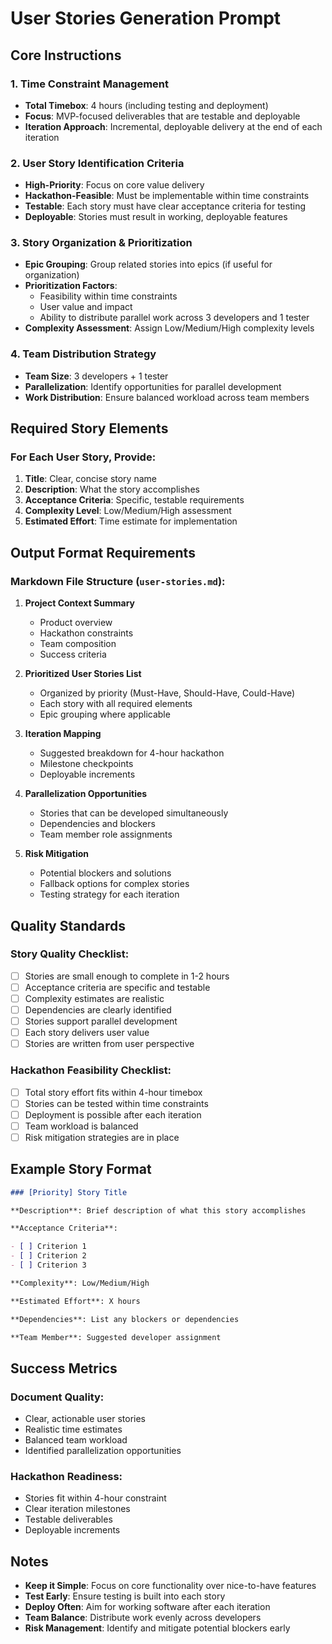 # User Stories Generation Prompt

## Core Instructions

### 1. **Time Constraint Management**

- **Total Timebox**: 4 hours (including testing and deployment)
- **Focus**: MVP-focused deliverables that are testable and deployable
- **Iteration Approach**: Incremental, deployable delivery at the end of each iteration

### 2. **User Story Identification Criteria**

- **High-Priority**: Focus on core value delivery
- **Hackathon-Feasible**: Must be implementable within time constraints
- **Testable**: Each story must have clear acceptance criteria for testing
- **Deployable**: Stories must result in working, deployable features

### 3. **Story Organization & Prioritization**

- **Epic Grouping**: Group related stories into epics (if useful for organization)
- **Prioritization Factors**:
  - Feasibility within time constraints
  - User value and impact
  - Ability to distribute parallel work across 3 developers and 1 tester
- **Complexity Assessment**: Assign Low/Medium/High complexity levels

### 4. **Team Distribution Strategy**

- **Team Size**: 3 developers + 1 tester
- **Parallelization**: Identify opportunities for parallel development
- **Work Distribution**: Ensure balanced workload across team members

## Required Story Elements

### For Each User Story, Provide:

1. **Title**: Clear, concise story name
2. **Description**: What the story accomplishes
3. **Acceptance Criteria**: Specific, testable requirements
4. **Complexity Level**: Low/Medium/High assessment
5. **Estimated Effort**: Time estimate for implementation

## Output Format Requirements

### Markdown File Structure (`user-stories.md`):

1. **Project Context Summary**
   - Product overview
   - Hackathon constraints
   - Team composition
   - Success criteria

2. **Prioritized User Stories List**
   - Organized by priority (Must-Have, Should-Have, Could-Have)
   - Each story with all required elements
   - Epic grouping where applicable

3. **Iteration Mapping**
   - Suggested breakdown for 4-hour hackathon
   - Milestone checkpoints
   - Deployable increments

4. **Parallelization Opportunities**
   - Stories that can be developed simultaneously
   - Dependencies and blockers
   - Team member role assignments

5. **Risk Mitigation**
   - Potential blockers and solutions
   - Fallback options for complex stories
   - Testing strategy for each iteration

## Quality Standards

### Story Quality Checklist:

- [ ] Stories are small enough to complete in 1-2 hours
- [ ] Acceptance criteria are specific and testable
- [ ] Complexity estimates are realistic
- [ ] Dependencies are clearly identified
- [ ] Stories support parallel development
- [ ] Each story delivers user value
- [ ] Stories are written from user perspective

### Hackathon Feasibility Checklist:

- [ ] Total story effort fits within 4-hour timebox
- [ ] Stories can be tested within time constraints
- [ ] Deployment is possible after each iteration
- [ ] Team workload is balanced
- [ ] Risk mitigation strategies are in place

## Example Story Format

```markdown
### [Priority] Story Title

**Description**: Brief description of what this story accomplishes

**Acceptance Criteria**:

- [ ] Criterion 1
- [ ] Criterion 2
- [ ] Criterion 3

**Complexity**: Low/Medium/High

**Estimated Effort**: X hours

**Dependencies**: List any blockers or dependencies

**Team Member**: Suggested developer assignment
```

## Success Metrics

### Document Quality:

- Clear, actionable user stories
- Realistic time estimates
- Balanced team workload
- Identified parallelization opportunities

### Hackathon Readiness:

- Stories fit within 4-hour constraint
- Clear iteration milestones
- Testable deliverables
- Deployable increments

## Notes

- **Keep it Simple**: Focus on core functionality over nice-to-have features
- **Test Early**: Ensure testing is built into each story
- **Deploy Often**: Aim for working software after each iteration
- **Team Balance**: Distribute work evenly across developers
- **Risk Management**: Identify and mitigate potential blockers early
